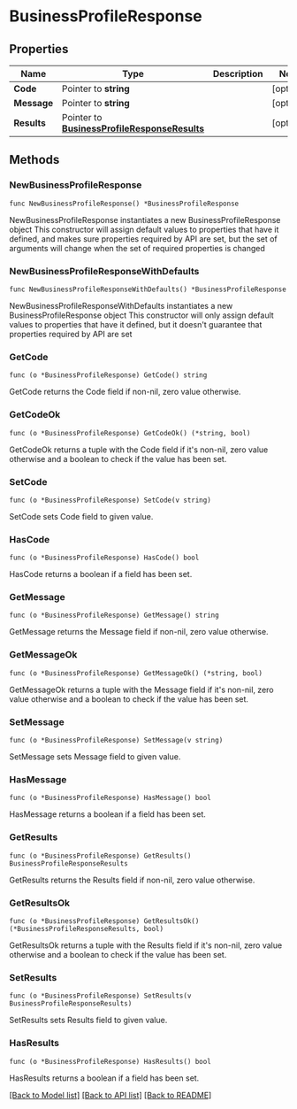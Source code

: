 # BusinessProfileResponse

## Properties

Name | Type | Description | Notes
------------ | ------------- | ------------- | -------------
**Code** | Pointer to **string** |  | [optional] 
**Message** | Pointer to **string** |  | [optional] 
**Results** | Pointer to [**BusinessProfileResponseResults**](BusinessProfileResponseResults.md) |  | [optional] 

## Methods

### NewBusinessProfileResponse

`func NewBusinessProfileResponse() *BusinessProfileResponse`

NewBusinessProfileResponse instantiates a new BusinessProfileResponse object
This constructor will assign default values to properties that have it defined,
and makes sure properties required by API are set, but the set of arguments
will change when the set of required properties is changed

### NewBusinessProfileResponseWithDefaults

`func NewBusinessProfileResponseWithDefaults() *BusinessProfileResponse`

NewBusinessProfileResponseWithDefaults instantiates a new BusinessProfileResponse object
This constructor will only assign default values to properties that have it defined,
but it doesn't guarantee that properties required by API are set

### GetCode

`func (o *BusinessProfileResponse) GetCode() string`

GetCode returns the Code field if non-nil, zero value otherwise.

### GetCodeOk

`func (o *BusinessProfileResponse) GetCodeOk() (*string, bool)`

GetCodeOk returns a tuple with the Code field if it's non-nil, zero value otherwise
and a boolean to check if the value has been set.

### SetCode

`func (o *BusinessProfileResponse) SetCode(v string)`

SetCode sets Code field to given value.

### HasCode

`func (o *BusinessProfileResponse) HasCode() bool`

HasCode returns a boolean if a field has been set.

### GetMessage

`func (o *BusinessProfileResponse) GetMessage() string`

GetMessage returns the Message field if non-nil, zero value otherwise.

### GetMessageOk

`func (o *BusinessProfileResponse) GetMessageOk() (*string, bool)`

GetMessageOk returns a tuple with the Message field if it's non-nil, zero value otherwise
and a boolean to check if the value has been set.

### SetMessage

`func (o *BusinessProfileResponse) SetMessage(v string)`

SetMessage sets Message field to given value.

### HasMessage

`func (o *BusinessProfileResponse) HasMessage() bool`

HasMessage returns a boolean if a field has been set.

### GetResults

`func (o *BusinessProfileResponse) GetResults() BusinessProfileResponseResults`

GetResults returns the Results field if non-nil, zero value otherwise.

### GetResultsOk

`func (o *BusinessProfileResponse) GetResultsOk() (*BusinessProfileResponseResults, bool)`

GetResultsOk returns a tuple with the Results field if it's non-nil, zero value otherwise
and a boolean to check if the value has been set.

### SetResults

`func (o *BusinessProfileResponse) SetResults(v BusinessProfileResponseResults)`

SetResults sets Results field to given value.

### HasResults

`func (o *BusinessProfileResponse) HasResults() bool`

HasResults returns a boolean if a field has been set.


[[Back to Model list]](../README.md#documentation-for-models) [[Back to API list]](../README.md#documentation-for-api-endpoints) [[Back to README]](../README.md)


